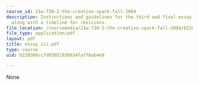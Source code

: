 ```yaml
---
course_id: 21w-730-2-the-creative-spark-fall-2004
description: Instructions and guidelines for the third and final essay assignment,
  along with a timeline for revisions.
file_location: /coursemedia/21w-730-2-the-creative-spark-fall-2004/b220306cc7d93051936034faff6ab4e9_essay_iii.pdf
file_type: application/pdf
layout: pdf
title: essay_iii.pdf
type: course
uid: b220306cc7d93051936034faff6ab4e9

---
```

None